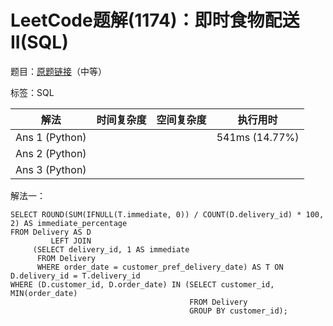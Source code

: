 # LeetCode题解(1174)：即时食物配送II(SQL)

题目：[原题链接](https://leetcode-cn.com/problems/immediate-food-delivery-ii/)（中等）

标签：SQL

| 解法           | 时间复杂度 | 空间复杂度 | 执行用时       |
| -------------- | ---------- | ---------- | -------------- |
| Ans 1 (Python) |            |            | 541ms (14.77%) |
| Ans 2 (Python) |            |            |                |
| Ans 3 (Python) |            |            |                |

解法一：

```mysql
SELECT ROUND(SUM(IFNULL(T.immediate, 0)) / COUNT(D.delivery_id) * 100, 2) AS immediate_percentage
FROM Delivery AS D
         LEFT JOIN
     (SELECT delivery_id, 1 AS immediate
      FROM Delivery
      WHERE order_date = customer_pref_delivery_date) AS T ON D.delivery_id = T.delivery_id
WHERE (D.customer_id, D.order_date) IN (SELECT customer_id, MIN(order_date)
                                        FROM Delivery
                                        GROUP BY customer_id);
```